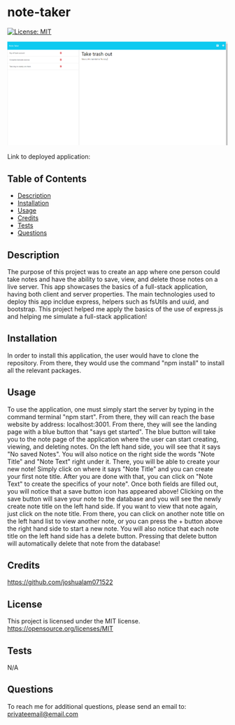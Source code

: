 # note-taker

[![License: MIT](https://img.shields.io/badge/License-MIT-yellow.svg)](https://opensource.org/licenses/MIT)

![My Image](./public/assets/images/note%20taker%20readme%20picture.png)

Link to deployed application:

## Table of Contents

- [Description](#description)
- [Installation](#installation)
- [Usage](#usage)
- [Credits](#credits)
- [Tests](#tests)
- [Questions](#questions)

## Description

The purpose of this project was to create an app where one person could take notes and have the ability to save, view, and delete those notes on a live server. This app showcases the basics of a full-stack application, having both client and server properties. The main technologies used to deploy this app incldue express, helpers such as fsUtils and uuid, and bootstrap. This project helped me apply the basics of the use of express.js and helping me simulate a full-stack application!

## Installation

In order to install this application, the user would have to clone the repository. From there, they would use the command "npm install" to install all the relevant packages.

## Usage

To use the application, one must simply start the server by typing in the command terminal "npm start". From there, they will can reach the base website by address: localhost:3001. From there, they will see the landing page with a blue button that "says get started". The blue button will take you to the note page of the application where the user can start creating, viewing, and deleting notes. On the left hand side, you will see that it says "No saved Notes". You will also notice on the right side the words "Note Title" and "Note Text" right under it. There, you will be able to create your new note! Simply click on where it says "Note Title" and you can create your first note title. After you are done with that, you can click on "Note Text" to create the specifics of your note". Once both fields are filled out, you will notice that a save button icon has appeared above! Clicking on the save button will save your note to the database and you will see the newly create note title on the left hand side. If you want to view that note again, just click on the note title. From there, you can click on another note title on the left hand list to view another note, or you can press the + button above the right hand side to start a new note. You will also notice that each note title on the left hand side has a delete button. Pressing that delete button will automatically delete that note from the database!

## Credits

https://github.com/joshualam071522

## License

This project is licensed under the MIT license.
https://opensource.org/licenses/MIT

## Tests

N/A

## Questions

To reach me for additional questions, please send an email to: privateemail@email.com
